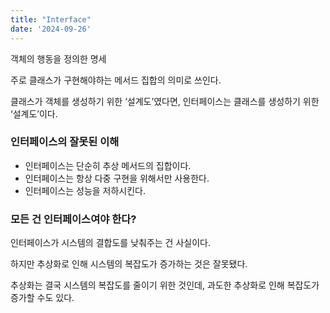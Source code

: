 ```yaml
---
title: "Interface"
date: '2024-09-26'
---
```


객체의 행동을 정의한 명세

주로 클래스가 구현해야하는 메서드 집합의 의미로 쓰인다.

클래스가 객체를 생성하기 위한 ‘설계도’였다면, 인터페이스는 클래스를 생성하기 위한 ‘설계도’이다.

### 인터페이스의 잘못된 이해
- 인터페이스는 단순히 추상 메서드의 집합이다.
- 인터페이스는 항상 다중 구현을 위해서만 사용한다.
- 인터페이스는 성능을 저하시킨다.

### 모든 건 인터페이스여야 한다?

인터페이스가 시스템의 결합도를 낮춰주는 건 사실이다.

하지만 추상화로 인해 시스템의 복잡도가 증가하는 것은 잘못됐다.

추상화는 결국 시스템의 복잡도를 줄이기 위한 것인데, 과도한 추상화로 인해 복잡도가 증가할 수도 있다.